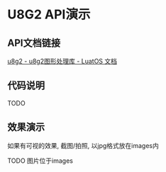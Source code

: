 # U8G2 API演示

## API文档链接

[u8g2 - u8g2图形处理库 - LuatOS 文档](https://wiki.luatos.com/api/u8g2.html)

## 代码说明

TODO

## 效果演示

如果有可视的效果, 截图/拍照, 以jpg格式放在images内

TODO 图片位于images
